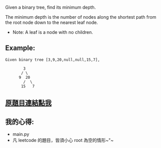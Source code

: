 Given a binary tree, find its minimum depth.

The minimum depth is the number of nodes along the shortest path from the root node down to the nearest leaf node.

* Note: A leaf is a node with no children.

## Example:

	Given binary tree [3,9,20,null,null,15,7],

		    3
		   / \
		  9  20
		    /  \
		   15   7	

## [原題目連結點我](https://leetcode.com/problems/minimum-depth-of-binary-tree/)

## 我的心得:
* main.py
* 凡 leetcode 的題目，皆須小心 root 為空的情形~"~
